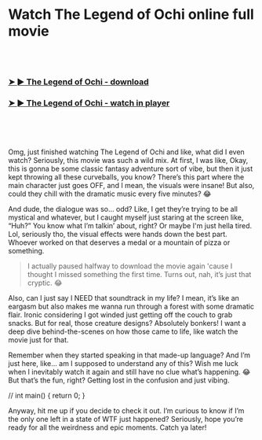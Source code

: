<h1>Watch The Legend of Ochi online full movie</h1>


<br><br>

<h3><a href="https://Cindys-moghwilinmo1981.github.io/abhlilesux/">➤ ► The Legend of Ochi - download</a></h3> 
<h3><a href="https://Cindys-moghwilinmo1981.github.io/abhlilesux/">➤ ► The Legend of Ochi - watch in player</a></h3>


<br><br><br>


Omg, just finished watching The Legend of Ochi and like, what did I even watch? Seriously, this movie was such a wild mix. At first, I was like, Okay, this is gonna be some classic fantasy adventure sort of vibe, but then it just kept throwing all these curveballs, you know? There’s this part where the main character just goes OFF, and I mean, the visuals were insane! But also, could they chill with the dramatic music every five minutes? 😂

And dude, the dialogue was so… odd? Like, I get they’re trying to be all mystical and whatever, but I caught myself just staring at the screen like, “Huh?” You know what I’m talkin’ about, right? Or maybe I'm just hella tired. Lol, seriously tho, the visual effects were hands down the best part. Whoever worked on that deserves a medal or a mountain of pizza or something.

> I actually paused halfway to download the movie again 'cause I thought I missed something the first time. Turns out, nah, it’s just that cryptic. 😂

Also, can I just say I NEED that soundtrack in my life? I mean, it’s like an eargasm but also makes me wanna run through a forest with some dramatic flair. Ironic considering I got winded just getting off the couch to grab snacks. But for real, those creature designs? Absolutely bonkers! I want a deep dive behind-the-scenes on how those came to life, like watch the movie just for that.

Remember when they started speaking in that made-up language? And I’m just here, like... am I supposed to understand any of this? Wish me luck when I inevitably watch it again and still have no clue what’s happening. 😂 But that’s the fun, right? Getting lost in the confusion and just vibing.

// int main() { return 0; }

Anyway, hit me up if you decide to check it out. I’m curious to know if I’m the only one left in a state of WTF just happened? Seriously, hope you’re ready for all the weirdness and epic moments. Catch ya later!
